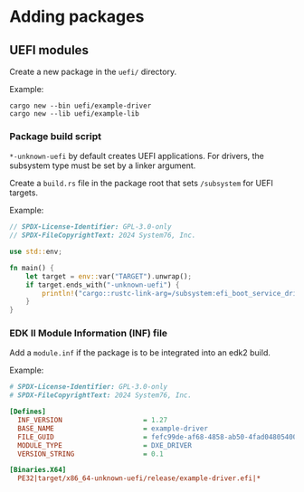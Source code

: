 # Adding packages

## UEFI modules

Create a new package in the `uefi/` directory.

Example:

```
cargo new --bin uefi/example-driver
cargo new --lib uefi/example-lib
```

### Package build script

`*-unknown-uefi` by default creates UEFI applications. For drivers, the
subsystem type must be set by a linker argument.

Create a `build.rs` file in the package root that sets `/subsystem` for UEFI
targets.

Example:

```rust
// SPDX-License-Identifier: GPL-3.0-only
// SPDX-FileCopyrightText: 2024 System76, Inc.

use std::env;

fn main() {
    let target = env::var("TARGET").unwrap();
    if target.ends_with("-unknown-uefi") {
        println!("cargo::rustc-link-arg=/subsystem:efi_boot_service_driver");
    }
}
```

### EDK II Module Information (INF) file

Add a `module.inf` if the package is to be integrated into an edk2 build.

Example:

```ini
# SPDX-License-Identifier: GPL-3.0-only
# SPDX-FileCopyrightText: 2024 System76, Inc.

[Defines]
  INF_VERSION                    = 1.27
  BASE_NAME                      = example-driver
  FILE_GUID                      = fefc99de-af68-4858-ab50-4fad04805400
  MODULE_TYPE                    = DXE_DRIVER
  VERSION_STRING                 = 0.1

[Binaries.X64]
  PE32|target/x86_64-unknown-uefi/release/example-driver.efi|*
```
